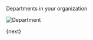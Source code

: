 Departments in your organization

<img class="screenshot" alt="Department" src="assets/img/human-resources/department.png">

{next}